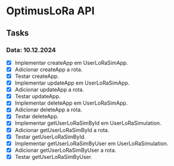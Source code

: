 # OptimusLoRa API

## Tasks

### Data: 10.12.2024

- [x] Implementar createApp em UserLoRaSimApp.
- [x] Adicionar createApp a rota.
- [x] Testar createApp.
- [x] Implementar updateApp em UserLoRaSimApp.
- [x] Adicionar updateApp a rota.
- [x] Testar updateApp.
- [x] Implementar deleteApp em UserLoRaSimApp.
- [x] Adicionar deleteApp a rota.
- [x] Testar deleteApp.
- [x] Implementar getUserLoRaSimById em UserLoRaSimulation.
- [x] Adicionar getUserLoRaSimById a rota.
- [x] Testar getUserLoRaSimById.
- [x] Implementar getUserLoRaSimByUser em UserLoRaSimulation.
- [x] Adicionar getUserLoRaSimByUser a rota.
- [x] Testar getUserLoRaSimByUser.
